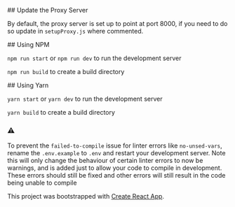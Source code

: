 ## Update the Proxy Server

By default, the proxy server is set up to point at port 8000, if you need to do so update in `setupProxy.js` where commented.

## Using NPM

`npm run start` or `npm run dev` to run the development server

`npm run build` to create a build directory

## Using Yarn

`yarn start` or `yarn dev` to run the development server

`yarn build` to create a build directory

### ⚠️

To prevent the `failed-to-compile` issue for linter errors like `no-unsed-vars`, rename the `.env.example` to `.env` and restart your development server. Note this will only change the behaviour of certain linter errors to now be warnings, and is added just to allow your code to compile in development. These errors should still be fixed and other errors will still result in the code being unable to compile

This project was bootstrapped with [Create React App](https://github.com/facebook/create-react-app).
